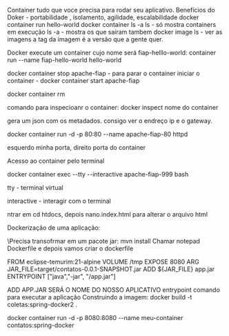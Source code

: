Container tudo que voce precisa para rodar seu aplicativo.
Benefícios do Doker - portabilidade , isolamento, agilidade, escalabilidade
docker container run hello-world
docker container ls -a
ls - só mostra containers em execução
ls -a - mostra os que saíram tambem 
docker image ls - ver as imagens 
a tag da imagem é a versão que a gente quer.


Docker execute um container cujo nome será fiap-helllo-world:
container run --name fiap-hello-world hello-world

docker container stop apache-fiap - para parar o container
iniciar o container - docker container start apache-fiap

docker container rm 

comando para inspecioanr o container:
docker inspect nome do container

gera um json com os metadados.
consigo ver o endreço ip e o gateway.

docker container run -d -p 80:80 --name apache-fiap-80 httpd

esquerdo minha porta, direito porta do container

Acesso ao container pelo terminal


docker container exec --tty --interactive apache-fiap-999 bash

tty - terminal virtual 

interactive - interagir com o terminal

ntrar em cd htdocs, depois nano.index.html para alterar o arquivo html

Dockerização de uma aplicação:

\Precisa transofrmar em um pacote jar: mvn install 
Chamar notepad Dockerfile
 e depois vamos criar o dockerfile

FROM eclipse-temurim:21-alpine
VOLUME /tmp
EXPOSE 8080
ARG JAR_FILE=target/contatos-0.0.1-SNAPSHOT.jar
ADD ${JAR_FILE} app.jar
ENTRYPOINT ["java","-jar", "/app.jar"]


ADD APP.JAR SERÁ O NOME DO NOSSO APLICATIVO 
entrypoint comando para executar a aplicação
Construindo a imagem:
 docker build -t coletas:spring-docker2 .

docker container run -d -p 8080:8080 --name meu-container contatos:spring-docker
